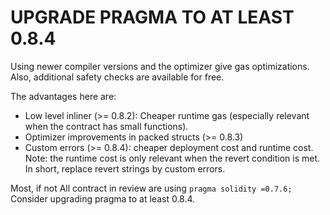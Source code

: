 # UPGRADE PRAGMA TO AT LEAST 0.8.4

Using newer compiler versions and the optimizer give gas optimizations. Also, additional safety checks are available for free.

The advantages here are:

- Low level inliner (>= 0.8.2): Cheaper runtime gas (especially relevant when the contract has small functions).
- Optimizer improvements in packed structs (>= 0.8.3)
- Custom errors (>= 0.8.4): cheaper deployment cost and runtime cost. Note: the runtime cost is only relevant when the revert condition is met. In short, replace revert strings by custom errors.

Most, if not All contract in review are using `pragma solidity =0.7.6;` Consider upgrading pragma to at least 0.8.4.